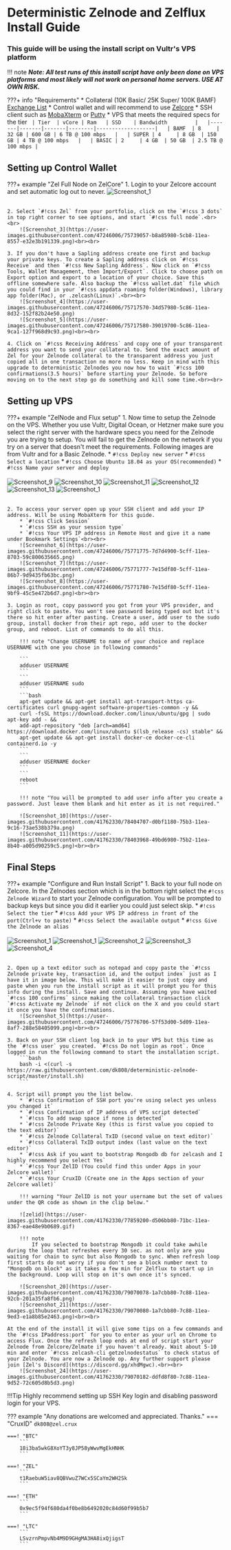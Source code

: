 # Deterministic Zelnode and Zelflux Install Guide
### This guide will be using the install script on Vultr's VPS platform

!!! note
    **_Note: All test runs of this install script have only been done on VPS platforms and most likely will not work on personal home servers. USE AT OWN RISK._**

???+ info "Requirements"
    * Collateral (10K Basic/ 25K Super/ 100K BAMF) [Exchange List](https://www.coingecko.com/en/coins/zelcash#markets)
	* Control wallet and will recommend to use [Zelcore](https://zel.network/project/zelcore/download.html)
	* SSH client such as [MobaXterm](https://mobaxterm.mobatek.net/download.html) or [Putty](https://www.putty.org/)
	* VPS that meets the required specs for the tier
    ```	
	| Tier  | vCore | Ram   | SSD    | Bandwidth         |  
    |-------|-------|-------|--------|-------------------|  
    | BAMF  | 8     | 32 GB | 600 GB | 6 TB @ 100 mbps   |  
    | SUPER | 4     | 8 GB  | 150 GB | 4 TB @ 100 mbps   |  
    | BASIC | 2     | 4 GB  | 50 GB  | 2.5 TB @ 100 mbps |
	```
	
## Setting up Control Wallet

???+ example "Zel Full Node on ZelCore"
    1. Login to your Zelcore account and set automatic log out to never.
	    ![Screenshot_1](https://user-images.githubusercontent.com/47246006/75715564-76fcbc00-5c82-11ea-9311-7ca22a586ca8.png)<br><br>
		
	2. Select `#!css Zel` from your portfolio, click on the `#!css 3 dots` in top right corner to see options, and start `#!css full node`.<br><br>
	    ![Screenshot_3](https://user-images.githubusercontent.com/47246006/75739057-b8a85980-5cb8-11ea-8557-e32e3b191339.png)<br><br>
		
	3. If you don't have a Sapling address create one first and backup your private keys. To create a Sapling address click on `#!css Receive` and then `#!css New Sapling Address`. Now click on `#!css Tools, Wallet Management, then Import/Export`. Click to choose path on Export option and export to a location of your choice. Save this offline somewhere safe. Also backup the `#!css wallet.dat` file which you could find in your `#!css appdata roaming folder(Windows), library app folder(Mac), or .zelcash(Linux)`.<br><br>
	    ![Screenshot_4](https://user-images.githubusercontent.com/47246006/75717570-34d57980-5c86-11ea-8d32-152f82b24e50.png)
		![Screenshot_5](https://user-images.githubusercontent.com/47246006/75717580-39019700-5c86-11ea-9ca1-127f968d9c93.png)<br><br>
		
	4. Click on `#!css Receiving Address` and copy one of your transparent address you want to send your collateral to. Send the exact amount of Zel for your Zelnode collateral to the transparent address you just copied all in one transaction no more no less. Keep in mind with this upgrade to deterministic Zelnodes you now how to wait `#!css 100 confirmations(3.5 hours)` before starting your Zelnode. So before moving on to the next step go do something and kill some time.<br><br>
	
## Setting up VPS

???+ example "ZelNode and Flux setup"
    1. Now time to setup the Zelnode on the VPS. Whether you use Vultr, Digital Ocean, or Hetzner make sure you select the right server with the hardware specs you need for the Zelnode you are trying to setup. You will fail to get the Zelnode on the network if you try on a server that doesn't meet the requirements. Following images are from Vultr and for a Basic Zelnode.
	    * `#!css Deploy new server`
		* `#!css Select a location`
		* `#!css Choose Ubuntu 18.04 as your OS(recommended)`
		* `#!css Name your server and deploy`<br><br>
		![Screenshot_9](https://user-images.githubusercontent.com/47246006/75767686-0bedcc80-5cf8-11ea-89a1-5086fca8a08d.png)
		![Screenshot_10](https://user-images.githubusercontent.com/47246006/75767676-0abc9f80-5cf8-11ea-8fef-340ab10ad1c7.png)
		![Screenshot_11](https://user-images.githubusercontent.com/47246006/75768580-794e2d00-5cf9-11ea-8721-0fde5055bf89.png)
		![Screenshot_12](https://user-images.githubusercontent.com/47246006/75767682-0b553600-5cf8-11ea-95a6-96b0fe191173.png)
		![Screenshot_13](https://user-images.githubusercontent.com/47246006/75767684-0bedcc80-5cf8-11ea-8932-95e10fe510a2.png)
		![Screenshot_1](https://user-images.githubusercontent.com/47246006/75769639-63416c00-5cfb-11ea-91eb-473bdcf996a7.png)<br><br>
		
    2. To access your server open up your SSH client and add your IP address. Will be using MobaXterm for this guide.
	    * `#!css Click Session`
		* `#!css SSH as your session type`
		* `#!css Your VPS IP address in Remote Host and give it a name under Bookmark Settings`<br><br>
		![Screenshot_6](https://user-images.githubusercontent.com/47246006/75771775-7d7d4900-5cff-11ea-8703-59c800635665.png)
		![Screenshot_7](https://user-images.githubusercontent.com/47246006/75771777-7e15df80-5cff-11ea-86b7-9d9435fb63bc.png)
		![Screenshot_8](https://user-images.githubusercontent.com/47246006/75771780-7e15df80-5cff-11ea-9bf9-45c5e472b6d7.png)<br><br>
		
	3. Login as root, copy password you got from your VPS provider, and right click to paste. You won't see password being typed out but it's there so hit enter after pasting. Create a user, add user to the sudo group, install docker from their apt repo, add user to the docker group, and reboot. List of commands to do all this.
	
	    !!! note "Change USERNAME to name of your choice and replace USERNAME with one you chose in following commands"
		
		```
		adduser USERNAME
		```
		```
		adduser USERNAME sudo
		```
		```bash
		apt-get update && apt-get install apt-transport-https ca-certificates curl gnupg-agent software-properties-common -y && 
		curl -fsSL https://download.docker.com/linux/ubuntu/gpg | sudo apt-key add - && 
		add-apt-repository "deb [arch=amd64] https://download.docker.com/linux/ubuntu $(lsb_release -cs) stable" && 
		apt-get update && apt-get install docker-ce docker-ce-cli containerd.io -y
		```
		```
		adduser USERNAME docker
		```
		```
		reboot
		```
		
		!!! note "You will be prompted to add user info after you create a password. Just leave them blank and hit enter as it is not required."
		
		![Screenshot_10](https://user-images.githubusercontent.com/41762330/78404707-d0bf1180-75b3-11ea-9c16-73ae538b379a.png)
		![Screenshot_11](https://user-images.githubusercontent.com/41762330/78403968-49bd6980-75b2-11ea-8b40-a005d90259c5.png)<br><br>
	
## Final Steps

???+ example "Configure and Run Install Script"
    1. Back to your full node on Zelcore. In the Zelnodes section which is in the bottom right select the `#!css Zelnode Wizard` to start your Zelnode configuration. You will be prompted to backup keys but since you did it earlier you could just select skip.
	    * `#!css Select the tier`
		* `#!css Add your VPS IP address in front of the port(Ctrl+v to paste)`
		* `#!css Select the available output`
		* `#!css Give the Zelnode an alias`<br><br>
		![Screenshot_1](https://user-images.githubusercontent.com/47246006/75741303-0d4ed300-5cbf-11ea-9124-5171b7852974.png)
		![Screenshot_1](https://user-images.githubusercontent.com/47246006/75775764-8114ce00-5d07-11ea-8da3-a82dfd41fd83.png)
		![Screenshot_2](https://user-images.githubusercontent.com/47246006/75775762-807c3780-5d07-11ea-9d99-2e579a26e2bd.png)
		![Screenshot_3](https://user-images.githubusercontent.com/47246006/75775763-8114ce00-5d07-11ea-9073-387d533eac27.png)
		![Screenshot_4](https://user-images.githubusercontent.com/47246006/75775982-f08abd80-5d07-11ea-8f86-466847e8114c.png)<br><br>
		
	2. Open up a text editor such as notepad and copy paste the `#!css Zelnode private key, transaction id, and the output index` just as I have it in image below. This will make it easier to just copy and paste when you run the install script as it will prompt you for this info during the install. Save and continue. Assuming you have waited `#!css 100 confirms` since making the collateral transaction click `#!css Activate my Zelnode` if not click on the X and you could start it once you have the confirmations.
	    ![Screenshot_5](https://user-images.githubusercontent.com/47246006/75776706-57f53d00-5d09-11ea-8af7-288e58405099.png)<br><br>
		
	3. Back on your SSH client log back in to your VPS but this time as the `#!css user` you created. `#!css Do not login as root`. Once logged in run the following command to start the installation script.
	    ```bash
		bash -i <(curl -s https://raw.githubusercontent.com/dk808/deterministic-zelnode-script/master/install.sh)
		```
		
	4. Script will prompt you the list below.
	    * `#!css Confirmation of SSH port you're using select yes unless you changed it`
		* `#!css Confirmation of IP address of VPS script detected`
		* `#!css To add swap space if none is detected`
		* `#!css Zelnode Private Key (this is first value you copied to the text editor)`
		* `#!css Zelnode Collateral TxID (second value on text editor)`
		* `#!css Collateral TxID output index (last value on the text editor)`
		* `#!css Ask if you want to bootstrap Mongodb db for zelcash and I highly recommend you select Yes`
		* `#!css Your ZelID (You could find this under Apps in your Zelcore wallet)`
		* `#!css Your CruxID (Create one in the Apps section of your Zelcore wallet)`
		
		!!! warning "Your ZelID is not your username but the set of values under the QR code as shown in the clip below."
		
		![zelid](https://user-images.githubusercontent.com/41762330/77859200-d506bb80-71bc-11ea-8367-eae48e9b0689.gif)
		
		!!! note
		    If you selected to bootstrap Mongodb it could take awhile during the loop that refreshes every 30 sec. as not only are you waiting for chain to sync but also Mongodb to sync. When refresh loop first starts do not worry if you don't see a block number next to "Mongodb on block" as it takes a few min for Zelflux to start up in the background. Loop will stop on it's own once it's synced.
			
		![Screenshot_20](https://user-images.githubusercontent.com/41762330/79070078-1a7cbb80-7c88-11ea-92cb-201a35fa8fb6.png)
		![Screenshot_21](https://user-images.githubusercontent.com/41762330/79070080-1a7cbb80-7c88-11ea-9ed3-e1a8b85e2463.png)<br><br>
			
    At the end of the install it will give some tips on a few commands and the `#!css IPaddress:port` for you to enter as your url on Chrome to access Flux. Once the refresh loop ends at end of script start your Zelnode from Zelcore/Zelmate if you haven't already. Wait about 5-10 min and enter `#!css zelcash-cli getzelnodestatus` to check status of your Zelnode. You are now a Zelnode op. Any further support please join [Zel's Discord](https://discord.gg/xhdMgwc).<br><br>
	    ![Screenshot_24](https://user-images.githubusercontent.com/41762330/79070182-ddfd8f80-7c88-11ea-9d52-72c605d8b5d3.png)

!!!Tip
    Highly recommend setting up SSH Key login and disabling password login for your VPS.

??? example "Any donations are welcomed and appreciated. Thanks."
    === "CruxID"
	    ```
		dk808@zel.crux
		```
		
	===! "BTC"
	    ```
		18i3ba5wkG8XoYT3y8JP58yWwvMgEkHNHK
		```
		
    ===! "ZEL"
	    ```
		t1RaebuW5iav8QBVwuZ7WCx5SCaYm2WH2Sk
		```
		
	===! "ETH"
	    ```
		0x9ec5f94f680da4f0be8b6492020c84d60f99b5b7
		```
		
	===! "LTC"
	    ```
		LSvzrnPmpvNb4M9D9GHgMA3HA8ixQjigsT
		```
